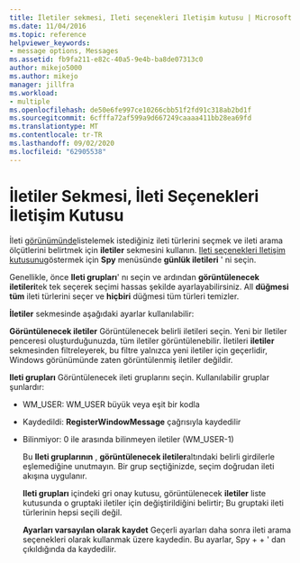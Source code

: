```yaml
---
title: İletiler sekmesi, Ileti seçenekleri Iletişim kutusu | Microsoft Docs
ms.date: 11/04/2016
ms.topic: reference
helpviewer_keywords:
- message options, Messages
ms.assetid: fb9fa211-e82c-40a5-9e4b-ba8de07313c0
author: mikejo5000
ms.author: mikejo
manager: jillfra
ms.workload:
- multiple
ms.openlocfilehash: de50e6fe997ce10266cbb51f2fd91c318ab2bd1f
ms.sourcegitcommit: 6cfffa72af599a9d667249caaaa411bb28ea69fd
ms.translationtype: MT
ms.contentlocale: tr-TR
ms.lasthandoff: 09/02/2020
ms.locfileid: "62905538"
---
```

# <a name="messages-tab-message-options-dialog-box"></a>İletiler Sekmesi, İleti Seçenekleri İletişim Kutusu
İleti [görünümünde](../debugger/messages-view.md)listelemek istediğiniz ileti türlerini seçmek ve ileti arama ölçütlerini belirtmek için **iletiler** sekmesini kullanın. [Ileti seçenekleri Iletişim kutusunu](../debugger/message-options-dialog-box.md)göstermek için **Spy** menüsünde **günlük iletileri** ' ni seçin.

 Genellikle, önce **Ileti grupları**' nı seçin ve ardından **görüntülenecek iletileri**tek tek seçerek seçimi hassas şekilde ayarlayabilirsiniz. All **düğmesi tüm** ileti türlerini seçer ve **hiçbiri** düğmesi tüm türleri temizler.

 **İletiler** sekmesinde aşağıdaki ayarlar kullanılabilir:

 **Görüntülenecek iletiler** Görüntülenecek belirli iletileri seçin. Yeni bir Iletiler penceresi oluşturduğunuzda, tüm iletiler görüntülenebilir. İletileri **iletiler** sekmesinden filtreleyerek, bu filtre yalnızca yeni iletiler için geçerlidir, Windows görünümünde zaten görüntülenmiş iletiler değildir.

 **Ileti grupları** Görüntülenecek ileti gruplarını seçin. Kullanılabilir gruplar şunlardır:

- WM_USER: WM_USER büyük veya eşit bir kodla

- Kaydedildi: **RegisterWindowMessage** çağrısıyla kaydedilir

- Bilinmiyor: 0 ile arasında bilinmeyen iletiler (WM_USER-1)

  Bu **Ileti gruplarının** , **görüntülenecek iletiler**altındaki belirli girdilerle eşlemediğine unutmayın. Bir grup seçtiğinizde, seçim doğrudan ileti akışına uygulanır.

  **Ileti grupları** içindeki gri onay kutusu, görüntülenecek **iletiler** liste kutusunda o gruptaki iletiler için değiştirildiğini belirtir; Bu gruptaki ileti türlerinin hepsi seçili değil.

  **Ayarları varsayılan olarak kaydet** Geçerli ayarları daha sonra ileti arama seçenekleri olarak kullanmak üzere kaydedin. Bu ayarlar, Spy + + ' dan çıkıldığında da kaydedilir.